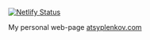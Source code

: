 [![Netlify Status](https://api.netlify.com/api/v1/badges/692792b8-7a94-4c8b-bff2-e07b9a559d50/deploy-status)](https://app.netlify.com/sites/quizzical-neumann-ec2859/deploys)

My personal web-page [atsyplenkov.com](https://atsyplenkov.com/)
